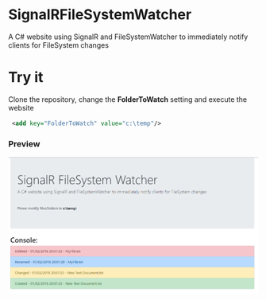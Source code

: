 # SignalRFileSystemWatcher
A C# website using SignalR and FileSystemWatcher to immediately notify clients for FileSystem changes

# Try it
Clone the repository, change the **FolderToWatch** setting and execute the website

``` xml
 <add key="FolderToWatch" value="c:\temp"/>
```

### Preview
![Chrome](/screenshots/chrome.PNG)
